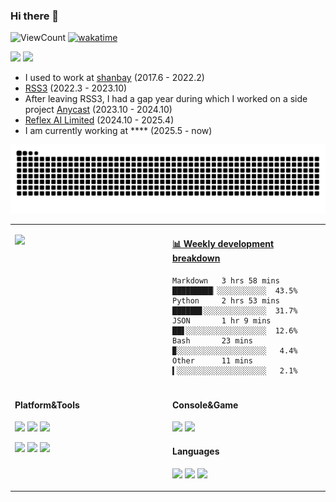 ### Hi there 👋


![ViewCount](https://views.whatilearened.today/views/github/sljeff/sljeff.svg)
[![wakatime](https://wakatime.com/badge/user/35839813-7912-4d09-bf67-de224ef087a1.svg)](https://wakatime.com/@35839813-7912-4d09-bf67-de224ef087a1)

![](http://www.nyan.cat/cats/dub.gif)
![](http://www.nyan.cat/cats/jazz.gif)

- I used to work at [shanbay](https://www.shanbay.com) (2017.6 - 2022.2)
- [RSS3](https://rss3.io/) (2022.3 - 2023.10)
- After leaving RSS3, I had a gap year during which I worked on a side project [Anycast](https://anycast.website) (2023.10 - 2024.10)
- [Reflex AI Limited](https://www.sekai.so/) (2024.10 - 2025.4)
- I am currently working at **** (2025.5 - now)

![github contribution grid snake animation](https://raw.githubusercontent.com/sljeff/sljeff/output/github-contribution-grid-snake.svg)

<table>
<tr>
<td valign="top" width="50%">

![](https://n8n.jeff.wtf/webhook/svg)

</td>
<td valign="top" width="50%">

<!-- waka-box start -->
#### <a href="https://gist.github.com/71273c536e134e0906f5d6a7f47795ca" target="_blank">📊 Weekly development breakdown</a>
```text
Markdown   3 hrs 58 mins  █████████▏░░░░░░░░░░░  43.5%
Python     2 hrs 53 mins  ██████▋░░░░░░░░░░░░░░  31.7%
JSON       1 hr 9 mins    ██▋░░░░░░░░░░░░░░░░░░  12.6%
Bash       23 mins        ▉░░░░░░░░░░░░░░░░░░░░   4.4%
Other      11 mins        ▍░░░░░░░░░░░░░░░░░░░░   2.1%
```
<!-- waka-box end -->

</td>
</tr>

<tr>
<td valign="top" width="50%">

#### Platform&Tools

[![](https://img.shields.io/badge/macOS-Monterey-d0d1d4?style=for-the-badge&logo=Apple)](https://www.apple.com/macos/monterey/)
[![](https://img.shields.io/badge/Arch%20Linux-WSL-1793d1?style=for-the-badge&logo=ArchLinux)](https://github.com/yuk7/ArchWSL)
[![](https://img.shields.io/badge/Windows-11-2376bc?style=for-the-badge&logo=windows&logoColor=ffffff)](https://www.microsoft.com/windows/get-windows-11)

[![](https://img.shields.io/badge/-neovim-57A143?style=for-the-badge&logo=neovim&logoColor=ffffff)](https://neovim.io/)
[![](https://img.shields.io/badge/-kubernetes-326CE5?style=for-the-badge&logo=kubernetes&logoColor=ffffff)](https://kubernetes.io/)
[![](https://img.shields.io/badge/-Docker-2496ED?style=for-the-badge&logo=docker&logoColor=ffffff)](https://www.docker.com/)

</td>
<td valign="top" width="50%">

#### Console&Game

[![](https://img.shields.io/badge/-PlayStation%205-eeeeee?style=for-the-badge&logo=playstation5&logoColor=000000)](https://psnine.com/psnid/sljeff)
[![](https://img.shields.io/badge/Steam-171a21?style=for-the-badge&logo=steam&logoColor=ffffff)](https://steamcommunity.com/id/kindjeff)

#### Languages

[![](https://img.shields.io/badge/-python-3776AB?style=for-the-badge&logo=python&logoColor=ffffff)](https://www.python.org/)
[![](https://img.shields.io/badge/-go-00ADD8?style=for-the-badge&logo=go&logoColor=ffffff)](https://golang.org/)
[![](https://img.shields.io/badge/-FLUTTER-042B59?style=for-the-badge&logo=flutter&logoColor=1CDAC5)](https://flutter.dev/)

</td>
</tr>
</table>
